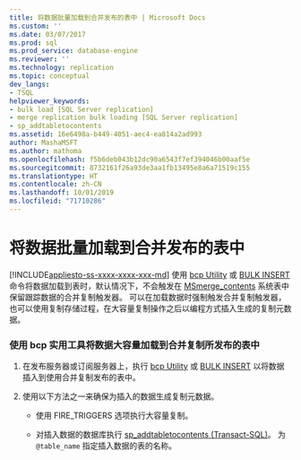 ```yaml
---
title: 将数据批量加载到合并发布的表中 | Microsoft Docs
ms.custom: ''
ms.date: 03/07/2017
ms.prod: sql
ms.prod_service: database-engine
ms.reviewer: ''
ms.technology: replication
ms.topic: conceptual
dev_langs:
- TSQL
helpviewer_keywords:
- bulk load [SQL Server replication]
- merge replication bulk loading [SQL Server replication]
- sp_addtabletocontents
ms.assetid: 16e6498a-b449-4051-aec4-ea814a2ad993
author: MashaMSFT
ms.author: mathoma
ms.openlocfilehash: f5b6deb043b12dc90a6543f7ef394046b00aaf5e
ms.sourcegitcommit: 8732161f26a93de3aa1fb13495e8a6a71519c155
ms.translationtype: HT
ms.contentlocale: zh-CN
ms.lasthandoff: 10/01/2019
ms.locfileid: "71710286"
---
```

# <a name="bulk-load-data-into-tables-in-a-merge-publication"></a>将数据批量加载到合并发布的表中
[!INCLUDE[appliesto-ss-xxxx-xxxx-xxx-md](../../includes/appliesto-ss-xxxx-xxxx-xxx-md.md)]
  使用 [bcp Utility](../../tools/bcp-utility.md) 或 [BULK INSERT](../../t-sql/statements/bulk-insert-transact-sql.md) 命令将数据加载到表时，默认情况下，不会触发在 [MSmerge_contents](../../relational-databases/system-tables/msmerge-contents-transact-sql.md) 系统表中保留跟踪数据的合并复制触发器。 可以在加载数据时强制触发合并复制触发器，也可以使用复制存储过程，在大容量复制操作之后以编程方式插入生成的复制元数据。  
  
### <a name="to-bulk-load-data-into-tables-published-by-merge-replication-using-the-bcp-utility"></a>使用 bcp 实用工具将数据大容量加载到合并复制所发布的表中  
  
1.  在发布服务器或订阅服务器上，执行 [bcp Utility](../../tools/bcp-utility.md) 或 [BULK INSERT](../../t-sql/statements/bulk-insert-transact-sql.md) 以将数据插入到使用合并复制发布的表中。  
  
2.  使用以下方法之一来确保为插入的数据生成复制元数据。  
  
    -   使用 FIRE_TRIGGERS 选项执行大容量复制。  
  
    -   对插入数据的数据库执行 [sp_addtabletocontents (Transact-SQL)](../../relational-databases/system-stored-procedures/sp-addtabletocontents-transact-sql.md)。 为 `@table_name` 指定插入数据的表的名称。  
  
  
